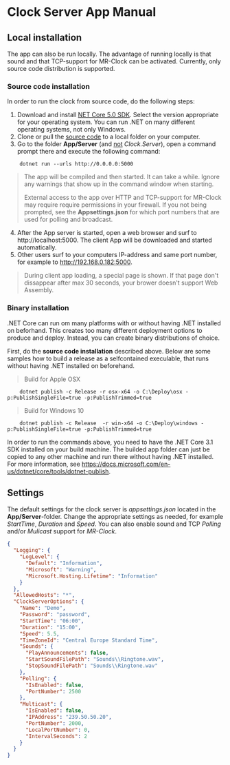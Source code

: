 # Clock Server App Manual

## Local installation
The app can also be run locally. 
The advantage of running locally is that sound and that TCP-support for MR-Clock can be activated.
Currently, only source code distribution is supported. 

### Source code installation
In order to run the clock from source code, do the following steps:

1. Download and install [NET Core 5.0 SDK](https://dotnet.microsoft.com/download/dotnet-core). 
Select the version appropriate for your operating system. 
You can run .NET on many different operating systems, not only Windows.
2. Clone or pull the [source code](https://github.com/tellurianinteractive/Tellurian.Trains.ModuleMeetingApp.git) to a local folder on your computer.
3. Go to the folder **App/Server** (and <u>not</u> *Clock.Server*), open a command prompt there and execute the following command:

```
    dotnet run --urls http://0.0.0.0:5000
```
> The app will be compiled and then started. It can take a while. Ignore any warnings that show up in the command window when starting.
> 
> External access to the app over HTTP and TCP-support for MR-Clock may require require permissions in your firewall. 
> If you not being prompted, 
> see the **Appsettings.json** for which port numbers that are used for polling and broadcast.

4. After the App server is started, open a web browser and surf to http://localhost:5000. 
The client App will be downloaded and started automatically.
5. Other users surf to your computers IP-address and same port number, for example to http://192.168.0.182:5000.


> During client app loading, a special page is shown. 
> If that page don't dissappear after max 30 seconds, your brower doesn't support Web Assembly.

### Binary installation

.NET Core can run om many platforms with or without having .NET installed on beforhand. 
This creates too many different deployment options to produce and deploy.
Instead, you can create binary distributions of choice.

First, do the **source code installation** described above.
Below are some samples how to build a release as a selfcontained execulable, that runs without having .NET installed on beforehand.

> Build for Apple OSX
```
    dotnet publish -c Release -r osx-x64 -o C:\Deploy\osx -p:PublishSingleFile=true -p:PublishTrimmed=true 
```

> Build for Windows 10
```
    dotnet publish -c Release  -r win-x64 -o C:\Deploy\windows -p:PublishSingleFile=true -p:PublishTrimmed=true
```

In order to run the commands above, you need to have the .NET Core 3.1 SDK installed on your build machine. 
The builded app folder can just be copied to any other machine and run there without having .NET installed.
For more information, see https://docs.microsoft.com/en-us/dotnet/core/tools/dotnet-publish.

## Settings
The default settings for the clock server is *appsettings.json* located in the **App/Server**-folder.
Change the appropriate settings as needed, for example *StartTime*, *Duration* and *Speed*.
You can also enable sound and TCP *Polling* and/or *Mulicast* support for *MR-Clock*.

```json
{
  "Logging": {
    "LogLevel": {
      "Default": "Information",
      "Microsoft": "Warning",
      "Microsoft.Hosting.Lifetime": "Information"
    }
  },
  "AllowedHosts": "*",
  "ClockServerOptions": {
    "Name": "Demo",
    "Password": "password",
    "StartTime": "06:00",
    "Duration": "15:00",
    "Speed": 5.5,
    "TimeZoneId": "Central Europe Standard Time",
    "Sounds": {
      "PlayAnnouncements": false,
      "StartSoundFilePath": "Sounds\\Ringtone.wav",
      "StopSoundFilePath": "Sounds\\Ringtone.wav"
    },
    "Polling": {
      "IsEnabled": false,
      "PortNumber": 2500
    },
    "Multicast": {
      "IsEnabled": false,
      "IPAddress": "239.50.50.20",
      "PortNumber": 2000,
      "LocalPortNumber": 0,
      "IntervalSeconds": 2
    }
  }
}

```
